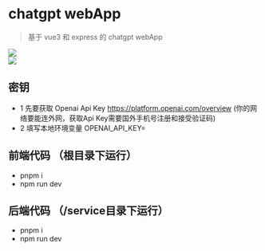# chatgpt webApp

> 基于 vue3 和  express 的 chatgpt webApp
<img src='http://120.78.136.2/cdn/chatgpt-2.png' />
<br/>

<img src='http://120.78.136.2/cdn/chatgpt-1.png' />
<br/>


## 密钥
- 1 先要获取 Openai Api Key https://platform.openai.com/overview  (你的网络要能连外网，获取Api Key需要国外手机号注册和接受验证码)
- 2 填写本地环境变量  OPENAI_API_KEY=

##  前端代码 （根目录下运行）
- pnpm i 
- npm run dev

## 后端代码 （/service目录下运行）
- pnpm i
- npm run dev
